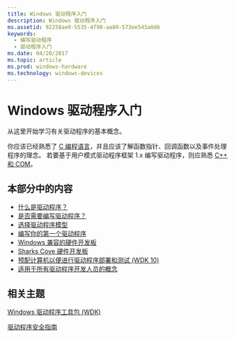```yaml
---
title: Windows 驱动程序入门
description: Windows 驱动程序入门
ms.assetid: 92258ae0-5535-4f90-aa80-573ee543a0d6
keywords:
  - 编写驱动程序
  - 驱动程序入门
ms.date: 04/20/2017
ms.topic: article
ms.prod: windows-hardware
ms.technology: windows-devices
---
```


# <a name="getting-started-with-windows-drivers"></a>Windows 驱动程序入门


从这里开始学习有关驱动程序的基本概念。

你应该已经熟悉了 [C 编程语言](https://docs.microsoft.com/cpp/c-language/c-language-reference)，并且应该了解函数指针、回调函数以及事件处理程序的理念。 若要基于用户模式驱动程序框架 1.x 编写驱动程序，则应熟悉 [C++ 和 COM](https://go.microsoft.com/fwlink/p?LinkID=317460)。

## <a name="span-idinthissectionspanin-this-section"></a><span id="in_this_section"></span>本部分中的内容


-   [什么是驱动程序？](what-is-a-driver-.md)
-   [是否需要编写驱动程序？](do-you-need-to-write-a-driver-.md)
-   [选择驱动程序模型](choosing-a-driver-model.md)
-   [编写你的第一个驱动程序](writing-your-first-driver.md)
-   [Windows 兼容的硬件开发板](windows-compatible-hardware-development-boards.md)
-   [Sharks Cove 硬件开发板](sharks-cove-hardware-development-board.md)
-   [预配计算机以便进行驱动程序部署和测试 (WDK 10)](provision-a-target-computer-wdk-8-1.md)
-   [适用于所有驱动程序开发人员的概念](concepts-and-knowledge-for-all-driver-developers.md)

## <a name="span-idrelatedtopicsspanrelated-topics"></a><span id="related_topics"></span>相关主题


[Windows 驱动程序工具包 (WDK)](https://msdn.microsoft.com/library/windows/hardware/ff557573)

[驱动程序安全指南](https://docs.microsoft.com/windows-hardware/drivers/driversecurity/)

 

 






